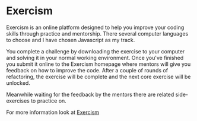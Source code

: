 # Exercism  

Exercism is an online platform designed to help you improve your coding skills through practice and mentorship. There several computer languages to choose and I have chosen Javascript as my track.

You complete a challenge by downloading the exercise to your computer and solving it in your normal working environment. Once you've finished you submit it online to the Exercism homepage where mentors will give you feedback on how to improve the code. After a couple of rounds of refactoring, the exercise will be complete and the next core exercise will be unlocked. 

Meanwhile waiting for the feedback by the mentors there are related side-exercises to practice on.

For more information look at [Exercism](https://exercism.io/about)
